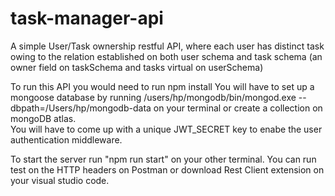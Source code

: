 # task-manager-api  

A simple User/Task ownership restful API, where each user has distinct task owing to the relation established on both user schema and task schema (an owner field on taskSchema and tasks virtual on userSchema) <br>

To run this API you would need to run npm install
You will have to set up a mongoose database by running /users/hp/mongodb/bin/mongod.exe --dbpath=/Users/hp/mongodb-data on your terminal or create a collection on mongoDB atlas.<br>
You will have to come up with a unique JWT_SECRET key to enabe the user authentication middleware. <br>

To start the server run "npm run start" on your other terminal.
You can run test on the HTTP headers on Postman or download Rest Client extension on your visual studio code.

